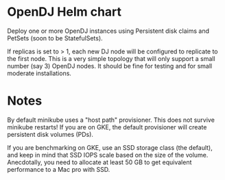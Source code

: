 # OpenDJ Helm chart

Deploy one or more OpenDJ instances using Persistent disk claims
and PetSets (soon to be StatefulSets). 

If replicas is set to > 1, each new DJ node will be configured 
to replicate to the first node.  This is a very simple topology
that will only support a small number (say 3) OpenDJ nodes. It
should be fine for testing and for small moderate installations. 



# Notes


By default minikube
uses a "host path" provisioner. This does not survive minikube 
restarts! If you are on GKE, the default provisioner will create
persistent disk volumes (PDs). 

If you are benchmarking on GKE, use an SSD storage class (the default),
and keep in mind that SSD IOPS scale based on the size of the volume.
Anecdotally, you need to allocate at least 50 GB to get equivalent
performance to a Mac pro with SSD.


